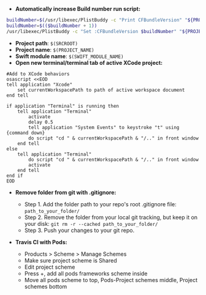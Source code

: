 
- **Automatically increase Build number run script:**
```bash
buildNumber=$(/usr/libexec/PlistBuddy -c "Print CFBundleVersion" "${PROJECT_DIR}/${INFOPLIST_FILE}")
buildNumber=$(($buildNumber + 1))
/usr/libexec/PlistBuddy -c "Set :CFBundleVersion $buildNumber" "${PROJECT_DIR}/${INFOPLIST_FILE}"
```

- **Project path**: `$(SRCROOT)`
- **Project name**: `$(PROJECT_NAME)`
- **Swift module name**: `$(SWIFT_MODULE_NAME)`
- **Open new terminal/terminal tab of active XCode project:**
```
#Add to XCode behaviors
osascript <<EOD
tell application "Xcode"
	set currentWorkspacePath to path of active workspace document
end tell

if application "Terminal" is running then 
    tell application "Terminal"
    	activate
		delay 0.5
        tell application "System Events" to keystroke "t" using {command down}    
        do script "cd " & currentWorkspacePath & "/.." in front window                           
    end tell                              
else                                      
    tell application "Terminal"
    	do script "cd " & currentWorkspacePath & "/.." in front window
        activate
    end tell
end if
EOD
```

- **Remove folder from git with .gitignore:**
    - Step 1. Add the folder path to your repo's root .gitignore file: `path_to_your_folder/`
    - Step 2. Remove the folder from your local git tracking, but keep it on your disk: `git rm -r --cached path_to_your_folder/`
    - Step 3. Push your changes to your git repo.

- **Travis CI with Pods:**
    - Products > Scheme > Manage Schemes
    - Make sure project scheme is Shared
    - Edit project scheme
    - Press +, add all pods frameworks scheme inside
    - Move all pods scheme to top, Pods-Project schemes middle, Project schemes bottom
